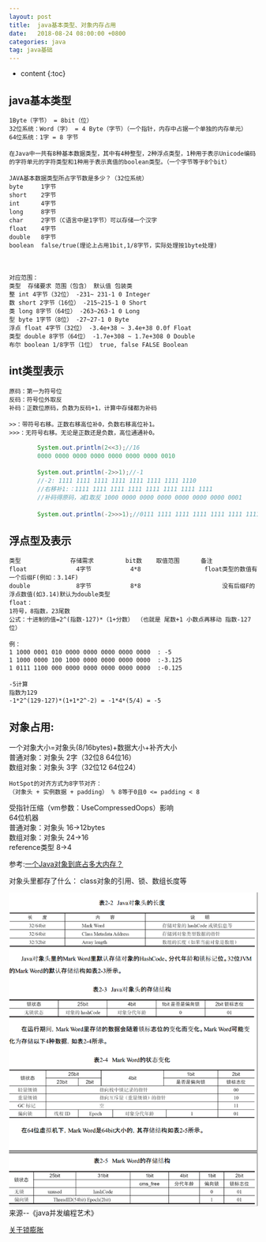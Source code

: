 ```yaml
---
layout: post
title:  java基本类型、对象内存占用
date:   2018-08-24 08:00:00 +0800
categories: java
tag: java基础
---
```


* content
{:toc}

## java基本类型

	1Byte（字节） = 8bit（位）
	32位系统：Word（字） = 4 Byte（字节）（一个指针，内存中占据一个单独的内存单元）
	64位系统：1字 = 8 字节 
	
	在Java中一共有8种基本数据类型，其中有4种整型，2种浮点类型，1种用于表示Unicode编码的字符单元的字符类型和1种用于表示真值的boolean类型。（一个字节等于8个bit）
	
	JAVA基本数据类型所占字节数是多少？（32位系统）
	byte     1字节               
	short    2字节               
	int      4字节               
	long     8字节               
	char     2字节（C语言中是1字节）可以存储一个汉字
	float    4字节               
	double   8字节               
	boolean  false/true(理论上占用1bit,1/8字节，实际处理按1byte处理)       
	


	对应范围：     
	类型  存储要求 范围（包含） 默认值 包装类
	整 int 4字节（32位） -231~ 231-1 0 Integer
	数 short 2字节（16位） -215~215-1 0 Short
	类 long 8字节（64位） -263~263-1 0 Long
	型 byte 1字节（8位） -27~27-1 0 Byte
	浮点 float 4字节（32位） -3.4e+38 ~ 3.4e+38 0.0f Float
	类型 double 8字节（64位） -1.7e+308 ~ 1.7e+308 0 Double
	布尔 boolean 1/8字节（1位） true, false FALSE Boolean

	



## int类型表示
    原码：第一为符号位   
    反码：符号位外取反   
    补码：正数位原码，负数为反码+1，计算中存储都为补码   
    
    >>：带符号右移。正数右移高位补0，负数右移高位补1。
    >>>：无符号右移。无论是正数还是负数，高位通通补0。   
```java
        System.out.println(2<<3);//16 
        0000 0000 0000 0000 0000 0000 0000 0010
        
        System.out.println(-2>>1);//-1 
        //-2: 1111 1111 1111 1111 1111 1111 1111 1110 
        //右移补1:：1111 1111 1111 1111 1111 1111 1111 1111
        //补码得原码，减1取反 1000 0000 0000 0000 0000 0000 0000 0001
        
        System.out.println(-2>>>1);//0111 1111 1111 1111 1111 1111 1111
```



## 浮点型及表示
	类型              存储需求         bit数    取值范围      备注
	float              4字节           4*8                  float类型的数值有一个后缀F(例如：3.14F)
	double             8字节           8*8                       没有后缀F的浮点数值(如3.14)默认为double类型
    float：
    1符号，8指数，23尾数
    公式：十进制的值=2^(指数-127)*（1+分数） （也就是 尾数+1 小数点再移动 指数-127 位）
    
    例：
    1 1000 0001 010 0000 0000 0000 0000 0000  : -5
    1 1000 0000 100 1000 0000 0000 0000 0000  :-3.125
    1 0111 1100 000 0000 0000 0000 0000 0000  :-0.125
    
    -5计算
    指数为129
    -1*2^(129-127)*(1+1*2^-2) = -1*4*(5/4) = -5

## 对象占用:

一个对象大小=对象头(8/16bytes)+数据大小+补齐大小   
普通对象：对象头 2字（32位8 64位16）   
数组对象：对象头 3字（32位12 64位24）   
    
    HotSpot的对齐方式为8字节对齐：
    （对象头 + 实例数据 + padding） % 8等于0且0 <= padding < 8
	
受指针压缩（vm参数：UseCompressedOops）影响   
64位机器   
普通对象：对象头 16->12bytes   
数组对象：对象头 24->16   
reference类型 8->4   

参考:[一个Java对象到底占多大内存？](http://m.blog.csdn.net/javastart/article/details/50761056) 

对象头里都存了什么：
class对象的引用、锁、数组长度等

![](/styles/images/java/objHead1.png)   
来源--《java并发编程艺术》

[关于锁膨胀](/2019/06/03/偏向-轻量-重量级锁)
